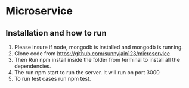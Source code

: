 # Microservice

## Installation and how to run

1. Please insure if node, mongodb is installed and mongodb is running.
2. Clone code from https://github.com/sunnyjain123/microservice
3. Then Run npm install inside the folder from terminal to install all the dependencies.
4. The run npm start to run the server. It will run on port 3000
5. To run test cases run npm test.
